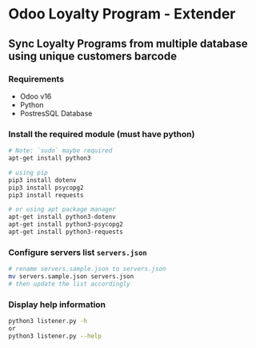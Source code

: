 # Odoo Loyalty Program - Extender

## Sync Loyalty Programs from multiple database using unique customers barcode

### Requirements

- Odoo v16
- Python
- PostresSQL Database

### Install the required module (must have python)

```bash
# Note: `sudo` maybe required
apt-get install python3

# using pip
pip3 install dotenv
pip3 install psycopg2
pip3 install requests

# or using apt package manager
apt-get install python3-dotenv
apt-get install python3-psycopg2
apt-get install python3-requests
```

### Configure servers list `servers.json`

```bash
# rename servers.sample.json to servers.json
mv servers.sample.json servers.json
# then update the list accordingly
```

### Display help information

```bash
python3 listener.py -h
or
python3 listener.py --help
```
